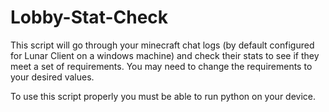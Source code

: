 # Lobby-Stat-Check
This script will go through your minecraft chat logs (by default configured for Lunar Client on a windows machine) and check their stats to see if they meet a set of requirements. You may need to change the requirements to your desired values.

To use this script properly you must be able to run python on your device. 
